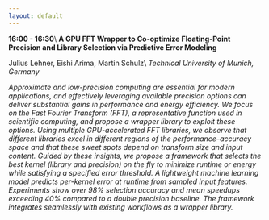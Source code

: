 ```yaml
---
layout: default
---
```


**16:00 - 16:30**\\
**A GPU FFT Wrapper to Co-optimize Floating-Point Precision and Library Selection via Predictive Error Modeling**

Julius Lehner, Eishi Arima, Martin Schulz\\
_Technical University of Munich, Germany_

_Approximate and low-precision computing are essential for modern applications, and effectively leveraging available precision options can deliver substantial gains in performance and energy efficiency. We focus on the Fast Fourier Transform (FFT), a representative function used in scientific computing, and propose a wrapper library to exploit these options. Using multiple GPU-accelerated FFT libraries, we observe that different libraries excel in different regions of the performance–accuracy space and that these sweet spots depend on transform size and input content. Guided by these insights, we propose a framework that selects the best kernel (library and precision) on the fly to minimize runtime or energy while satisfying a specified error threshold. A lightweight machine learning model predicts per-kernel error at runtime from sampled input features. Experiments show over 98% selection accuracy and mean speedups exceeding 40\% compared to a double precision baseline. The framework integrates seamlessly with existing workflows as a wrapper library._